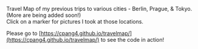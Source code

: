 Travel Map of my previous trips to various cities - Berlin, Prague, & Tokyo. (More are being added soon!)   
Click on a marker for pictures I took at those locations.   

Please go to [https://cpang4.github.io/travelmap/](https://cpang4.github.io/travelmap/) to see the code in action! 
